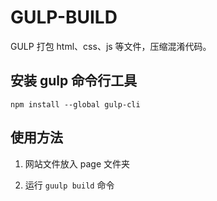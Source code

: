 # GULP-BUILD

GULP 打包 html、css、js 等文件，压缩混淆代码。

## 安装 gulp 命令行工具

```
npm install --global gulp-cli
```

## 使用方法

1. 网站文件放入 page 文件夹

2. 运行 `guulp build` 命令
